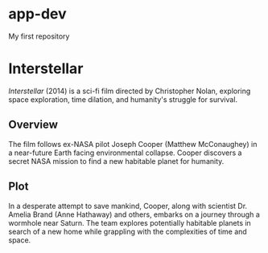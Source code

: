 # app-dev
My first repository
# Interstellar

*Interstellar* (2014) is a sci-fi film directed by Christopher Nolan, exploring space exploration, time dilation, and humanity's struggle for survival.

## Overview

The film follows ex-NASA pilot Joseph Cooper (Matthew McConaughey) in a near-future Earth facing environmental collapse. Cooper discovers a secret NASA mission to find a new habitable planet for humanity.

## Plot

In a desperate attempt to save mankind, Cooper, along with scientist Dr. Amelia Brand (Anne Hathaway) and others, embarks on a journey through a wormhole near Saturn. The team explores potentially habitable planets in search of a new home while grappling with the complexities of time and space.
